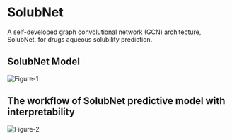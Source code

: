 # SolubNet
A self-developed graph convolutional network (GCN) architecture, SolubNet, for drugs aqueous solubility prediction.

## SolubNet Model
![Figure-1](https://user-images.githubusercontent.com/52032167/201565688-1d80a1a6-dc4d-480a-8028-5f18f24dd742.png)

## The workflow of SolubNet predictive model with interpretability
![Figure-2](https://user-images.githubusercontent.com/52032167/201566019-c5dd300a-3207-4681-9c77-982c52c3b784.png)
